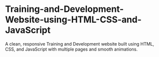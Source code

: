# Training-and-Development-Website-using-HTML-CSS-and-JavaScript
A clean, responsive Training and Development website built using HTML, CSS, and JavaScript with multiple pages and smooth animations.
